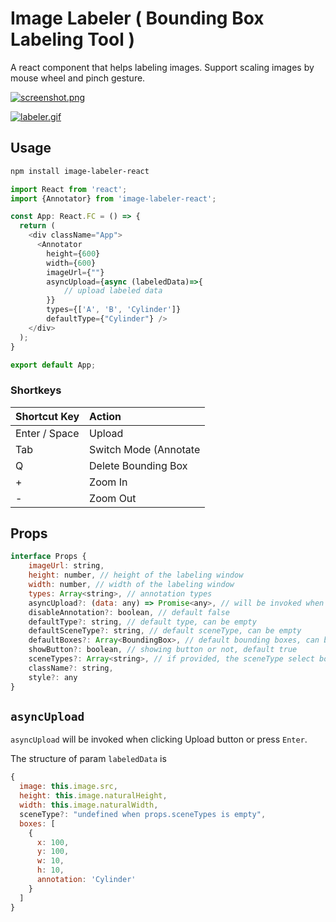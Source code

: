 # Image Labeler ( Bounding Box Labeling Tool )

A react component that helps labeling images. Support scaling images by mouse wheel and pinch gesture.

[![screenshot.png](https://i.postimg.cc/cJrdb8Sx/screenshot.png)](https://postimg.cc/t1G01JJw)

[![labeler.gif](https://i.postimg.cc/L4rMYRxQ/labeler.gif)](https://postimg.cc/F1g6wt50)

## Usage

```bash
npm install image-labeler-react
```

```js
import React from 'react';
import {Annotator} from 'image-labeler-react';

const App: React.FC = () => {
  return (
    <div className="App">
      <Annotator 
        height={600} 
        width={600} 
        imageUrl={""} 
        asyncUpload={async (labeledData)=>{
            // upload labeled data
        }} 
        types={['A', 'B', 'Cylinder']}
        defaultType={"Cylinder"} />
    </div>
  );
}

export default App;
```

### Shortkeys

|Shortcut Key| Action|
|:-----------|:------|
|   Enter / Space    |  Upload  |
|   Tab    |  Switch Mode (Annotate|Move)  |
|   Q    |  Delete Bounding Box  |
|   +    |  Zoom In  |
|   -    |  Zoom Out  |


## Props

```javascript
interface Props {
    imageUrl: string,
    height: number, // height of the labeling window
    width: number, // width of the labeling window
    types: Array<string>, // annotation types
    asyncUpload?: (data: any) => Promise<any>, // will be invoked when uploading. you can switch to next image in this callback
    disableAnnotation?: boolean, // default false
    defaultType?: string, // default type, can be empty
    defaultSceneType?: string, // default sceneType, can be empty
    defaultBoxes?: Array<BoundingBox>, // default bounding boxes, can be empty
    showButton?: boolean, // showing button or not, default true
    sceneTypes?: Array<string>, // if provided, the sceneType select box will show up
    className?: string,
    style?: any
}
```

## `asyncUpload`

`asyncUpload` will be invoked when clicking Upload button or press `Enter`. 

The structure of param `labeledData` is

```js
{
  image: this.image.src,
  height: this.image.naturalHeight,
  width: this.image.naturalWidth,
  sceneType?: "undefined when props.sceneTypes is empty",
  boxes: [
    {
      x: 100,
      y: 100,
      w: 10,
      h: 10,
      annotation: 'Cylinder'
    }
  ]
}
```


